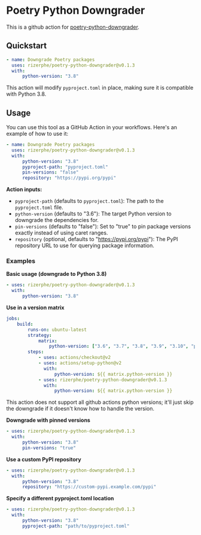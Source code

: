 # Poetry Python Downgrader

This is a github action for [poetry-python-downgrader](https://github.com/rizerphe/poetry-python-downgrader).

## Quickstart

```yaml
- name: Downgrade Poetry packages
  uses: rizerphe/poetry-python-downgrader@v0.1.3
  with:
      python-version: "3.8"
```

This action will modify `pyproject.toml` in place, making sure it is compatible with Python 3.8.

## Usage

You can use this tool as a GitHub Action in your workflows. Here's an example of how to use it:

```yaml
- name: Downgrade Poetry packages
  uses: rizerphe/poetry-python-downgrader@v0.1.3
  with:
      python-version: "3.8"
      pyproject-path: "pyproject.toml"
      pin-versions: "false"
      repository: "https://pypi.org/pypi"
```

**Action inputs:**

-   `pyproject-path` (defaults to `pyproject.toml`): The path to the `pyproject.toml` file.
-   `python-version` (defaults to "3.6"): The target Python version to downgrade the dependencies for.
-   `pin-versions` (defaults to "false"): Set to "true" to pin package versions exactly instead of using caret ranges.
-   `repository` (optional, defaults to "https://pypi.org/pypi"): The PyPI repository URL to use for querying package information.

### Examples

**Basic usage (downgrade to Python 3.8)**

```yaml
- uses: rizerphe/poetry-python-downgrader@v0.1.3
  with:
      python-version: "3.8"
```

**Use in a version matrix**

```yaml
jobs:
    build:
        runs-on: ubuntu-latest
        strategy:
            matrix:
                python-version: ["3.6", "3.7", "3.8", "3.9", "3.10", "pypy3.10"]
        steps:
            - uses: actions/checkout@v2
            - uses: actions/setup-python@v2
              with:
                  python-version: ${{ matrix.python-version }}
            - uses: rizerphe/poetry-python-downgrader@v0.1.3
              with:
                  python-version: ${{ matrix.python-version }}
```

This action does not support all github actions python versions; it'll just skip the downgrade if it doesn't know how to handle the version.

**Downgrade with pinned versions**

```yaml
- uses: rizerphe/poetry-python-downgrader@v0.1.3
  with:
      python-version: "3.8"
      pin-versions: "true"
```

**Use a custom PyPI repository**

```yaml
- uses: rizerphe/poetry-python-downgrader@v0.1.3
  with:
      python-version: "3.8"
      repository: "https://custom-pypi.example.com/pypi"
```

**Specify a different pyproject.toml location**

```yaml
- uses: rizerphe/poetry-python-downgrader@v0.1.3
  with:
      python-version: "3.8"
      pyproject-path: "path/to/pyproject.toml"
```
